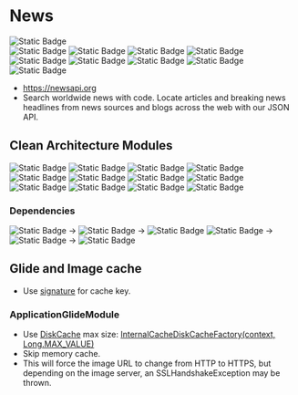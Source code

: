 # News

![Static Badge](https://img.shields.io/badge/Clean%20Architecture-purple)  
![Static Badge](https://img.shields.io/badge/Kotlin-2.0.0-red)
![Static Badge](https://img.shields.io/badge/Kotlin%20Coroutines-1.8.0-red)
![Static Badge](https://img.shields.io/badge/Kotlin%20Serialization-1.6.3-red)
![Static Badge](https://img.shields.io/badge/Ktlint-1.3.0-red)
![Static Badge](https://img.shields.io/badge/Dagger%20Hilt-2.50-red)
![Static Badge](https://img.shields.io/badge/Paging-3.3.0-red)
![Static Badge](https://img.shields.io/badge/OkHttp-4.12.0-red)
![Static Badge](https://img.shields.io/badge/Retrofit-2.9.0-red)
![Static Badge](https://img.shields.io/badge/Glide-4.15.1-red)

- https://newsapi.org
- Search worldwide news with code.
  Locate articles and breaking news headlines from news sources and blogs across the web with our JSON API.

## Clean Architecture Modules

![Static Badge](https://img.shields.io/badge/application-grey)
![Static Badge](https://img.shields.io/badge/view-home-red)
![Static Badge](https://img.shields.io/badge/view-core-purple)
![Static Badge](https://img.shields.io/badge/presenter-home-red)
![Static Badge](https://img.shields.io/badge/presenter-model.news-darkred)
![Static Badge](https://img.shields.io/badge/presenter-core-purple)
![Static Badge](https://img.shields.io/badge/domain-news-red)
![Static Badge](https://img.shields.io/badge/domain-model.news-darkred)
![Static Badge](https://img.shields.io/badge/domain-model.core-purple)
![Static Badge](https://img.shields.io/badge/data-news-red)
![Static Badge](https://img.shields.io/badge/data.remote-news-red)
![Static Badge](https://img.shields.io/badge/data.remote-core-purple)

### Dependencies

![Static Badge](https://img.shields.io/badge/view-home-red) &rarr;
![Static Badge](https://img.shields.io/badge/presenter-home-red) &rarr;
![Static Badge](https://img.shields.io/badge/domain-news-red)
![Static Badge](https://img.shields.io/badge/data.remote-news-red) &rarr;
![Static Badge](https://img.shields.io/badge/data-news-red) &rarr;
![Static Badge](https://img.shields.io/badge/domain-news-red)

## Glide and Image cache

- Use [signature](https://bumptech.github.io/glide/doc/caching.html#cache-keys) for cache key.

### ApplicationGlideModule

- Use [DiskCache](https://bumptech.github.io/glide/doc/configuration.html#disk-cache) max size:
  [InternalCacheDiskCacheFactory(context, Long.MAX_VALUE)](library/src/main/java/com/bumptech/glide/load/engine/cache/InternalCacheDiskCacheFactory.java)
- Skip memory cache.
- This will force the image URL to change from HTTP to HTTPS,
  but depending on the image server, an SSLHandshakeException may be thrown.

